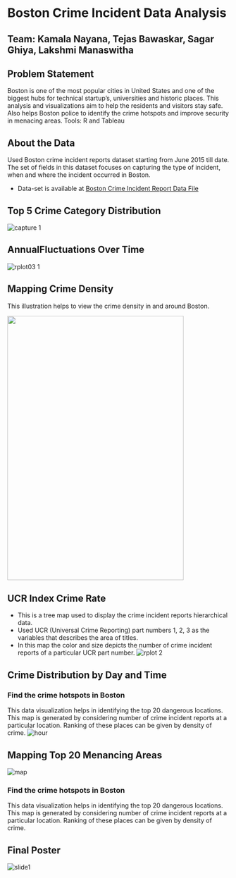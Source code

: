 # Boston Crime Incident Data Analysis
## Team: Kamala Nayana, Tejas Bawaskar, Sagar Ghiya, Lakshmi Manaswitha

## Problem Statement
Boston is one of the most popular cities in United States and one of the biggest hubs for technical startup’s, universities and historic places. This analysis and visualizations aim to help the residents and visitors stay safe. Also helps Boston police to identify the crime hotspots and improve security in menacing areas. 
Tools: R and Tableau

## About the Data
Used Boston crime incident reports dataset starting from June 2015 till date. The set of fields in this dataset focuses on capturing the type of incident, when and where the incident occurred in Boston.
* Data-set is available at [Boston Crime Incident Report Data File](https://data.boston.gov/dataset/crime-incident-reports-august-2015-to-date-source-new-system/resource/12cb3883-56f5-47de-afa5-3b1cf61b257b)

## Top 5 Crime Category Distribution
![capture 1](https://user-images.githubusercontent.com/25045759/38223091-fdba7dc0-36b6-11e8-8003-1cfdf7f4e3e1.PNG)

## AnnualFluctuations Over Time
![rplot03 1](https://user-images.githubusercontent.com/25045759/38223095-fdfe12c4-36b6-11e8-9087-ffa130e8a409.png)

## Mapping Crime Density
This illustration helps to view the crime density in and around Boston. 

<img src="https://user-images.githubusercontent.com/25045759/38223097-fe0dc11a-36b6-11e8-80d6-c0d6a2344f55.png" width="400" height="600"/>

## UCR Index Crime Rate
* This is a tree map used to display the crime incident reports hierarchical data.
* Used UCR (Universal Crime Reporting) part numbers 1, 2, 3 as the variables that describes the area of titles.
* In this map the color and size depicts the number of crime incident reports of a particular UCR part number.
![rplot 2](https://user-images.githubusercontent.com/25045759/38223094-fde9bc98-36b6-11e8-9226-9e3a3a6b4be4.png)

## Crime Distribution by Day and Time
### Find the crime hotspots in Boston
This data visualization helps in identifying the top 20 dangerous locations. This map is generated by considering number of crime incident reports at a particular location. Ranking of these places can be given by density of crime.
![hour](https://user-images.githubusercontent.com/25045759/38223092-fdc972e4-36b6-11e8-807c-176d22e0fc6d.png)

## Mapping Top 20 Menancing Areas
![map](https://user-images.githubusercontent.com/25045759/38223093-fddcb3b8-36b6-11e8-8866-0d6416a18405.png)
### Find the crime hotspots in Boston
This data visualization helps in identifying the top 20 dangerous locations. This map is generated by considering number of crime incident reports at a particular location. Ranking of these places can be given by density of crime.

## Final Poster 
![slide1](https://user-images.githubusercontent.com/25045759/38223099-fe1be254-36b6-11e8-9aad-53951c4b1d82.JPG)
